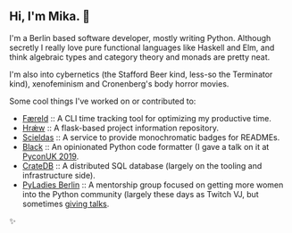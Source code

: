 ## Hi, I'm Mika. 🌿

I'm a Berlin based software developer, mostly writing Python. 
Although secretly I really love pure functional languages like Haskell and Elm, and think algebraic types and category theory and monads are pretty neat.

I'm also into cybernetics (the Stafford Beer kind, less-so the Terminator kind), xenofeminism and Cronenberg's body horror movies.

Some cool things I've worked on or contributed to:

- [Færeld](https://github.com/autophagy/faereld) :: A CLI time tracking tool for optimizing my productive time.
- [Hrǽw](https://hraew.autophagy.io/) :: A flask-based project information repository.
- [Scieldas](https://scieldas.autophagy.io/) :: A service to provide monochromatic badges for READMEs.
- [Black](https://github.com/psf/black) :: An opinionated Python code formatter (I gave a talk on it at [PyconUK 2019](https://www.youtube.com/watch?v=qLoMFu14wmk).
- [CrateDB](https://github.com/crate/crate) :: A distributed SQL database (largely on the tooling and infrastructure side).
- [PyLadies Berlin](http://berlin.pyladies.com/) :: A mentorship group focused on getting more women into the Python community (largely these days as Twitch VJ, but sometimes [giving talks](https://www.youtube.com/watch?v=bO4qyBufcfQ).

✨
